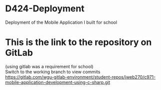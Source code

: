 # D424-Deployment
Deployment of the Mobile Application I built for school

# This is the link to the repository on GitLab
(using gitlab was a requirement for school)  
Switch to the working branch to view commits  
https://gitlab.com/wgu-gitlab-environment/student-repos/jweb270/c971-mobile-application-development-using-c-sharp.git
